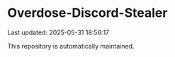 # Overdose-Discord-Stealer

Last updated: 2025-05-31 18:56:17

This repository is automatically maintained.
